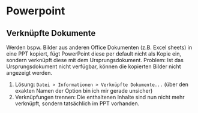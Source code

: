 # Powerpoint

## Verknüpfte Dokumente

Werden bspw. Bilder aus anderen Office Dokumenten (z.B. Excel sheets) in eine PPT kopiert, fügt PowerPoint diese per default nicht als Kopie ein, sondern verknüpft diese mit dem Ursprungsdokument. Problem: Ist das Ursprungsdokument nicht verfügbar, können die kopierten Bilder nicht angezeigt werden.

1. Lösung: `Datei > Informationen > Verknüpfte Dokumente...` (über den exakten Namen der Option bin ich mir gerade unsicher)
2. Verknüpfungen trennen: Die enthaltenen Inhalte sind nun nicht mehr verknüpft, sondern tatsächlich im PPT vorhanden.
